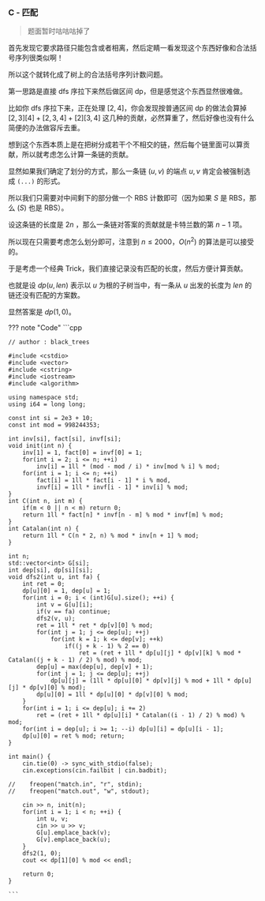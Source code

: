 
### C - 匹配

> 题面暂时咕咕咕掉了

首先发现它要求路径只能包含或者相离，然后定睛一看发现这个东西好像和合法括号序列很类似啊！

所以这个就转化成了树上的合法括号序列计数问题。

第一思路是直接 dfs 序拉下来然后做区间 dp，但是感觉这个东西显然很难做。

比如你 dfs 序拉下来，正在处理 $[2,4]$，你会发现按普通区间 dp 的做法会算掉 $[2,3][4] + [2,3,4] + [2][3,4]$ 这几种的贡献，必然算重了，然后好像也没有什么简便的办法做容斥去重。

想到这个东西本质上是在把树分成若干个不相交的链，然后每个链里面可以算贡献，所以就考虑怎么计算一条链的贡献。

显然如果我们确定了划分的方式，那么一条链 $(u,v)$ 的端点 $u,v$ 肯定会被强制选成 `(...)` 的形式。

所以我们只需要对中间剩下的部分做一个 RBS 计数即可（因为如果 $S$ 是 RBS，那么 $(S)$ 也是 RBS）。

设这条链的长度是 $2n$ ，那么一条链对答案的贡献就是卡特兰数的第 $n - 1$ 项。

所以现在只需要考虑怎么划分即可，注意到 $n \le 2000$，$O(n^2)$ 的算法是可以接受的。

于是考虑一个经典 Trick，我们直接记录没有匹配的长度，然后方便计算贡献。

也就是设 $dp(u, len)$ 表示以 $u$ 为根的子树当中，有一条从 $u$ 出发的长度为 $len$ 的链还没有匹配的方案数。

显然答案是 $dp(1,0)$。

??? note "Code" 
    ```cpp

    // author : black_trees

    #include <cstdio>
    #include <vector>
    #include <cstring>
    #include <iostream>
    #include <algorithm>

    using namespace std;
    using i64 = long long;

    const int si = 2e3 + 10;
    const int mod = 998244353;

    int inv[si], fact[si], invf[si];
    void init(int n) {
        inv[1] = 1, fact[0] = invf[0] = 1;
        for(int i = 2; i <= n; ++i)
            inv[i] = 1ll * (mod - mod / i) * inv[mod % i] % mod;
        for(int i = 1; i <= n; ++i)
            fact[i] = 1ll * fact[i - 1] * i % mod,
            invf[i] = 1ll * invf[i - 1] * inv[i] % mod;
    }
    int C(int n, int m) {
        if(m < 0 || n < m) return 0;
        return 1ll * fact[n] * invf[n - m] % mod * invf[m] % mod;
    }
    int Catalan(int n) {
        return 1ll * C(n * 2, n) % mod * inv[n + 1] % mod;
    }

    int n;
    std::vector<int> G[si];
    int dep[si], dp[si][si];
    void dfs2(int u, int fa) {
        int ret = 0;
        dp[u][0] = 1, dep[u] = 1;
        for(int i = 0; i < (int)G[u].size(); ++i) {
            int v = G[u][i];
            if(v == fa) continue;
            dfs2(v, u);
            ret = 1ll * ret * dp[v][0] % mod;
            for(int j = 1; j <= dep[u]; ++j)
                for(int k = 1; k <= dep[v]; ++k)
                    if((j + k - 1) % 2 == 0)
                        ret = (ret + 1ll * dp[u][j] * dp[v][k] % mod * Catalan((j + k - 1) / 2) % mod) % mod;
            dep[u] = max(dep[u], dep[v] + 1);
            for(int j = 1; j <= dep[u]; ++j)
                dp[u][j] = (1ll * dp[u][0] * dp[v][j] % mod + 1ll * dp[u][j] * dp[v][0] % mod);
            dp[u][0] = 1ll * dp[u][0] * dp[v][0] % mod;
        }
        for(int i = 1; i <= dep[u]; i += 2)
            ret = (ret + 1ll * dp[u][i] * Catalan((i - 1) / 2) % mod) % mod;
        for(int i = dep[u]; i >= 1; --i) dp[u][i] = dp[u][i - 1];
        dp[u][0] = ret % mod; return;
    }

    int main() {
        cin.tie(0) -> sync_with_stdio(false);
        cin.exceptions(cin.failbit | cin.badbit);

    //    freopen("match.in", "r", stdin);
    //    freopen("match.out", "w", stdout);

        cin >> n, init(n);
        for(int i = 1; i < n; ++i) {
            int u, v;
            cin >> u >> v;
            G[u].emplace_back(v);
            G[v].emplace_back(u);
        }
        dfs2(1, 0);
        cout << dp[1][0] % mod << endl;

        return 0;
    }

    ```